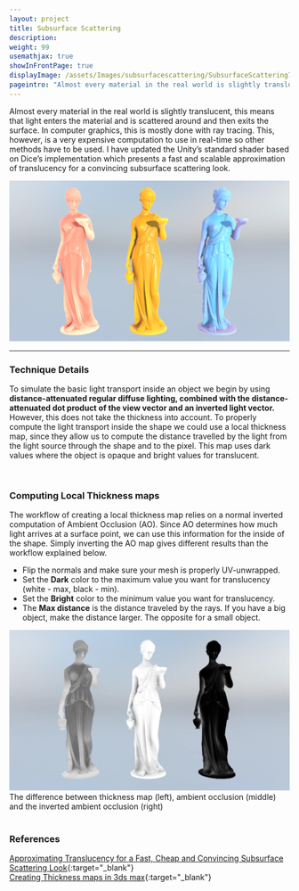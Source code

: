 ```yaml
---
layout: project
title: Subsurface Scattering
description:
weight: 99
usemathjax: true
showInFrontPage: true
displayImage: /assets/Images/subsurfacescattering/SubsurfaceScattering700x300.webp
pageintro: "Almost every material in the real world is slightly translucent, this means that light enters the material and is scattered around and then exits the surface. I have updated the Unity’s standard shader based on Dice’s implementation which presents a fast and scalable approximation of translucency for a convincing subsurface scattering look. "
---
```


Almost every material in the real world is slightly translucent, this means that light enters the material and is scattered around and then exits the surface.
In computer graphics, this is mostly done with ray tracing. This, however, is a very expensive computation to use in real-time so other methods have to be used. I have updated the Unity’s standard shader based on Dice’s implementation which presents a fast and scalable approximation of translucency for a convincing subsurface scattering look. 

<div class="align-content-center">
    <div class="card">
        <img class="card-img-top" src="/assets/Images/subsurfacescattering/SubsurfaceScattering1400x800.webp">
    </div>
</div>

***

### Technique Details

To simulate the basic light transport inside an object we begin by using **distance-attenuated regular diffuse lighting, combined with the distance-attenuated dot product of the view vector and an inverted light vector.** However, this does not take the thickness into account. To properly compute the light transport inside the shape we could use a local thickness map, since they allow us to compute the distance travelled by the light from the light source through the shape and to the pixel. This map uses dark values where the object is opaque and bright values for translucent. 

<script src="https://gist.github.com/Shaderic/f3720c0cb74275c3fd0d26e766e5de29.js"></script>

<br>

### Computing Local Thickness maps

The workflow of creating a local thickness map relies on a normal inverted computation of Ambient Occlusion (AO). Since AO determines how much light arrives at a surface point, we can use this information for the inside of the shape. Simply inverting the AO map gives different results than the workflow explained below. 

- Flip the normals and make sure your mesh is properly UV-unwrapped.
- Set the **Dark** color to the maximum value you want for translucency (white - max, black - min).
- Set the **Bright** color to the minimum value you want for translucency.
- The **Max distance** is the distance traveled by the rays. If you have a big object, make the distance larger. The opposite for a small object. 

<div class="align-content-center">
    <div class="card">
        <img class="card-img-top" src="/assets/Images/subsurfacescattering/AOvsIAOvsThickness_1050x600.webp">
        <div class="card-body">
            <div class="card-text">The difference between thickness map (left), ambient occlusion (middle) and the
                inverted ambient occlusion (right)
            </div>
        </div>
    </div>
</div>

<br>

### References

[Approximating Translucency for a Fast, Cheap and Convincing Subsurface Scattering Look](https://colinbarrebrisebois.com/2011/03/07/gdc-2011-approximating-translucency-for-a-fast-cheap-and-convincing-subsurface-scattering-look/){:target="_blank"}   
[Creating Thickness maps in 3ds max](https://colinbarrebrisebois.com/2011/04/04/approximating-translucency-part-ii-addendum-to-gdc-2011-talk-gpu-pro-2-article/){:target="_blank"}
